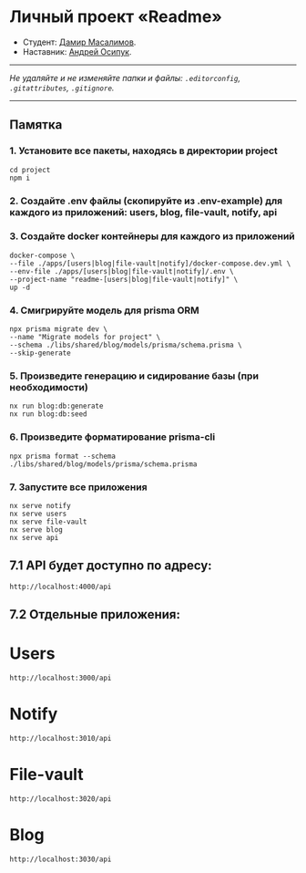 # Личный проект «Readme»

* Студент: [Дамир Масалимов](https://up.htmlacademy.ru/nodejs-2/5/user/441629).
* Наставник: [Андрей Осипук](https://up.htmlacademy.ru/nodejs-2/5/user/616431).

---

_Не удаляйте и не изменяйте папки и файлы:_
_`.editorconfig`, `.gitattributes`, `.gitignore`._

---

## Памятка

### 1. Установите все пакеты, находясь в директории project

```
cd project
npm i
```

### 2. Создайте .env файлы (скопируйте из .env-example) для каждого из приложений: users, blog, file-vault, notify, api

### 3. Создайте docker контейнеры для каждого из приложений

```
docker-compose \
--file ./apps/[users|blog|file-vault|notify]/docker-compose.dev.yml \
--env-file ./apps/[users|blog|file-vault|notify]/.env \
--project-name "readme-[users|blog|file-vault|notify]" \
up -d
```

### 4. Смигрируйте модель для prisma ORM

```
npx prisma migrate dev \                                                 
--name "Migrate models for project" \
--schema ./libs/shared/blog/models/prisma/schema.prisma \
--skip-generate
```

### 5. Произведите генерацию и сидирование базы (при необходимости)

```
nx run blog:db:generate
nx run blog:db:seed
```

### 6. Произведите форматирование prisma-cli

```
npx prisma format --schema ./libs/shared/blog/models/prisma/schema.prisma
```

### 7. Запустите все приложения

```
nx serve notify
nx serve users
nx serve file-vault
nx serve blog
nx serve api
```

## 7.1 API будет доступно по адресу:

```
http://localhost:4000/api
```

## 7.2 Отдельные приложения:

# Users
```
http://localhost:3000/api
```

# Notify
```
http://localhost:3010/api
```

# File-vault
```
http://localhost:3020/api
```

# Blog
```
http://localhost:3030/api
```
